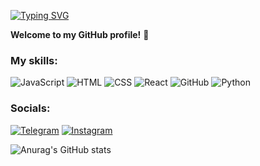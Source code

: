 [![Typing SVG](https://readme-typing-svg.demolab.com?font=Fira+Code&weight=600&size=24&pause=1000&width=435&lines=Hello%2C+I%60m+Full-stack+Developer+)](https://git.io/typing-svg)

**Welcome to my GitHub profile!** 🌟

### My skills:

![JavaScript](https://img.shields.io/badge/-JavaScript-090909?style=for-the-badge&logo=JavaScript&logoColor=E9D54D)
![HTML](https://img.shields.io/badge/-HTML-090909?style=for-the-badge&logo=html5&logoColor=E34F26)
![CSS](https://img.shields.io/badge/-CSS-090909?style=for-the-badge&logo=CSS3&logoColor=1572B6)
![React](https://img.shields.io/badge/-React-090909?style=for-the-badge&logo=react&logoColor=61DAFB)
![GitHub](https://img.shields.io/badge/-GitHub-090909?style=for-the-badge&logo=GitHub&logoColor=white)
![Python](https://img.shields.io/badge/-Pyt%20hon-090909?style=for-the-badge&logo=Python&logoColor=white)

### Socials:

[![Telegram](https://img.shields.io/badge/-Telegram-090909?style=for-the-badge&logo=telegram&logoColor=27A0D9)](https://t.me/Sdovi_Money)
[![Instagram](https://img.shields.io/badge/-Instagram-090909?style=for-the-badge&logo=instagram&logoColor=B4068E)](https://www.instagram.com/sdovi_money/)

![Anurag's GitHub stats](https://github-readme-stats.vercel.app/api?username=sdovi&show_icons=true&theme=radical)
